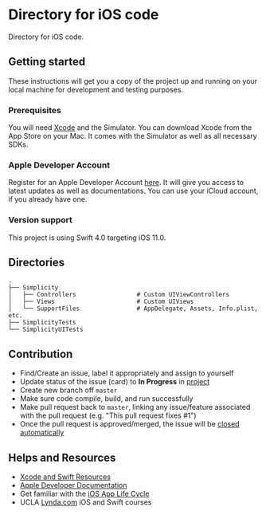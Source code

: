 # Directory for iOS code

Directory for iOS code.

## Getting started

These instructions will get you a copy of the project up and running on your local machine for development and testing purposes.

### Prerequisites

You will need [Xcode](https://developer.apple.com/xcode/) and the Simulator. You can download Xcode from the App Store on your Mac. It comes with the Simulator as well as all necessary SDKs.

### Apple Developer Account

Register for an Apple Developer Account [here](https://developer.apple.com/account/). It will give you access to latest updates as well as documentations. You can use your iCloud account, if you already have one.

### Version support

This project is using Swift 4.0 targeting iOS 11.0.

## Directories
    .
    ├── Simplicity
    │   ├── Controllers                 # Custom UIViewControllers
    │   ├── Views                       # Custom UIViews
    │   └── SupportFiles                # AppDelegate, Assets, Info.plist, etc.
    ├── SimplicityTests
    └── SimplicityUITests

## Contribution
- Find/Create an issue, label it appropriately and assign to yourself
- Update status of the issue (card) to **In Progress** in [project](https://github.com/theAnthonyLai/CS130/projects/1)
- Create new branch off `master`
- Make sure code compile, build, and run successfully
- Make pull request back to `master`, linking any issue/feature associated with the pull request (e.g. "This pull request fixes #1")
- Once the pull request is approved/merged, the issue will be [closed automatically](https://help.github.com/articles/closing-issues-using-keywords/)

## Helps and Resources
- [Xcode and Swift Resources](https://developer.apple.com/swift/resources/)
- [Apple Developer Documentation](https://developer.apple.com/documentation)
- Get familiar with the [iOS App Life Cycle](https://developer.apple.com/library/content/documentation/iPhone/Conceptual/iPhoneOSProgrammingGuide/TheAppLifeCycle/TheAppLifeCycle.html
)
- UCLA [Lynda.com](https://oit.ucla.edu/lynda-com) iOS and Swift courses